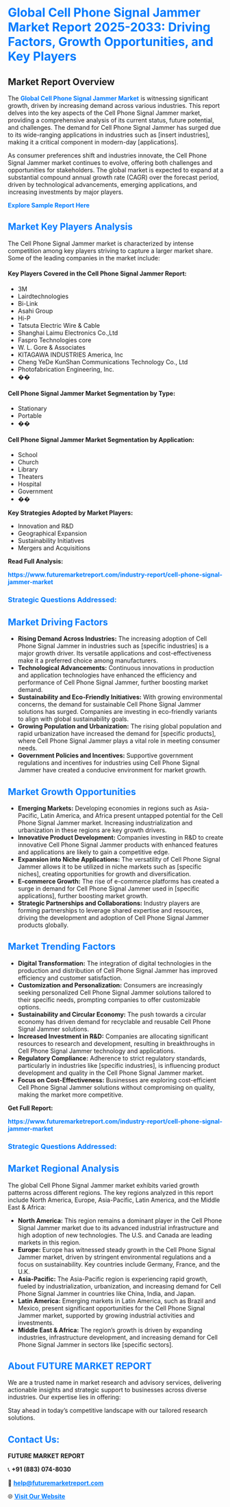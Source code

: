 <h1 style="color: #007BFF;">Global Cell Phone Signal Jammer Market Report 2025-2033: Driving Factors, Growth Opportunities, and Key Players</h1>

<section id="overview">
<h2>Market Report Overview</h2>
<p>The <a href="https://www.futuremarketreport.com/industry-report/cell-phone-signal-jammer-market" style="color: #007BFF; text-decoration: none;"><strong>Global Cell Phone Signal Jammer Market</strong></a> is witnessing significant growth, driven by increasing demand across various industries. This report delves into the key aspects of the Cell Phone Signal Jammer market, providing a comprehensive analysis of its current status, future potential, and challenges. The demand for Cell Phone Signal Jammer has surged due to its wide-ranging applications in industries such as [insert industries], making it a critical component in modern-day [applications].</p>
<p>As consumer preferences shift and industries innovate, the Cell Phone Signal Jammer market continues to evolve, offering both challenges and opportunities for stakeholders. The global market is expected to expand at a substantial compound annual growth rate (CAGR) over the forecast period, driven by technological advancements, emerging applications, and increasing investments by major players.</p>
</section>

<section id="overview">
<p><a href="https://www.futuremarketreport.com/request-sample/reportId=117078" style="color: #007BFF; text-decoration: none;"><strong>Explore Sample Report Here</strong></a></p>
</section>

<section id="key-players">
<h2 style="color: #007BFF;">Market Key Players Analysis</h2>
<p>The Cell Phone Signal Jammer market is characterized by intense competition among key players striving to capture a larger market share. Some of the leading companies in the market include:</p>
<h4>Key Players Covered in the Cell Phone Signal Jammer Report:</h4>
<ul><li>3M</li><li>Lairdtechnologies</li><li>Bi-Link</li><li>Asahi Group</li><li>Hi-P</li><li>Tatsuta Electric Wire &amp; Cable</li><li>Shanghai Laimu Electronics Co.,Ltd</li><li>Faspro Technologies core</li><li>W. L. Gore &amp; Associates</li><li>KITAGAWA INDUSTRIES America, Inc</li><li>Cheng YeDe KunShan Communications Technology Co., Ltd</li><li>Photofabrication Engineering, Inc.</li><li>��</li></ul>
<h4>Cell Phone Signal Jammer Market Segmentation by Type:</h4>
<ul><li>Stationary</li><li>Portable</li><li>��</li></ul>

<h4>Cell Phone Signal Jammer Market Segmentation by Application:</h4>
<ul><li>School</li><li>Church</li><li>Library</li><li>Theaters</li><li>Hospital</li><li>Government</li><li>��</li></ul>
<p><strong>Key Strategies Adopted by Market Players:</strong></p>
<ul>
<li>Innovation and R&D</li>
<li>Geographical Expansion</li>
<li>Sustainability Initiatives</li>
<li>Mergers and Acquisitions</li>
</ul>
</section>

<section>
<p><strong>Read Full Analysis: </strong></p><a href="https://www.futuremarketreport.com/industry-report/cell-phone-signal-jammer-market" style="color: #007BFF; text-decoration: none;"><strong>https://www.futuremarketreport.com/industry-report/cell-phone-signal-jammer-market</strong></a>
<h3 style="color: #007BFF;">Strategic Questions Addressed:</h3>
</section>

<section id="driving-factors">
<h2 style="color: #007BFF;">Market Driving Factors</h2>
<ul>
<li><strong>Rising Demand Across Industries:</strong> The increasing adoption of Cell Phone Signal Jammer in industries such as [specific industries] is a major growth driver. Its versatile applications and cost-effectiveness make it a preferred choice among manufacturers.</li>
<li><strong>Technological Advancements:</strong> Continuous innovations in production and application technologies have enhanced the efficiency and performance of Cell Phone Signal Jammer, further boosting market demand.</li>
<li><strong>Sustainability and Eco-Friendly Initiatives:</strong> With growing environmental concerns, the demand for sustainable Cell Phone Signal Jammer solutions has surged. Companies are investing in eco-friendly variants to align with global sustainability goals.</li>
<li><strong>Growing Population and Urbanization:</strong> The rising global population and rapid urbanization have increased the demand for [specific products], where Cell Phone Signal Jammer plays a vital role in meeting consumer needs.</li>
<li><strong>Government Policies and Incentives:</strong> Supportive government regulations and incentives for industries using Cell Phone Signal Jammer have created a conducive environment for market growth.</li>
</ul>
</section>

<section id="growth-opportunities">
<h2 style="color: #007BFF;">Market Growth Opportunities</h2>
<ul>
<li><strong>Emerging Markets:</strong> Developing economies in regions such as Asia-Pacific, Latin America, and Africa present untapped potential for the Cell Phone Signal Jammer market. Increasing industrialization and urbanization in these regions are key growth drivers.</li>
<li><strong>Innovative Product Development:</strong> Companies investing in R&D to create innovative Cell Phone Signal Jammer products with enhanced features and applications are likely to gain a competitive edge.</li>
<li><strong>Expansion into Niche Applications:</strong> The versatility of Cell Phone Signal Jammer allows it to be utilized in niche markets such as [specific niches], creating opportunities for growth and diversification.</li>
<li><strong>E-commerce Growth:</strong> The rise of e-commerce platforms has created a surge in demand for Cell Phone Signal Jammer used in [specific applications], further boosting market growth.</li>
<li><strong>Strategic Partnerships and Collaborations:</strong> Industry players are forming partnerships to leverage shared expertise and resources, driving the development and adoption of Cell Phone Signal Jammer products globally.</li>
</ul>
</section>

<section id="trending-factors">
<h2 style="color: #007BFF;">Market Trending Factors</h2>
<ul>
<li><strong>Digital Transformation:</strong> The integration of digital technologies in the production and distribution of Cell Phone Signal Jammer has improved efficiency and customer satisfaction.</li>
<li><strong>Customization and Personalization:</strong> Consumers are increasingly seeking personalized Cell Phone Signal Jammer solutions tailored to their specific needs, prompting companies to offer customizable options.</li>
<li><strong>Sustainability and Circular Economy:</strong> The push towards a circular economy has driven demand for recyclable and reusable Cell Phone Signal Jammer solutions.</li>
<li><strong>Increased Investment in R&D:</strong> Companies are allocating significant resources to research and development, resulting in breakthroughs in Cell Phone Signal Jammer technology and applications.</li>
<li><strong>Regulatory Compliance:</strong> Adherence to strict regulatory standards, particularly in industries like [specific industries], is influencing product development and quality in the Cell Phone Signal Jammer market.</li>
<li><strong>Focus on Cost-Effectiveness:</strong> Businesses are exploring cost-efficient Cell Phone Signal Jammer solutions without compromising on quality, making the market more competitive.</li>
</ul>
</section>

<section>
<p><strong>Get Full Report: </strong></p><a href="https://www.futuremarketreport.com/industry-report/cell-phone-signal-jammer-market" style="color: #007BFF; text-decoration: none;"><strong>https://www.futuremarketreport.com/industry-report/cell-phone-signal-jammer-market</strong></a>
<h3 style="color: #007BFF;">Strategic Questions Addressed:</h3>
</section>


<section id="regional-analysis">
<h2 style="color: #007BFF;">Market Regional Analysis</h2>
<p>The global Cell Phone Signal Jammer market exhibits varied growth patterns across different regions. The key regions analyzed in this report include North America, Europe, Asia-Pacific, Latin America, and the Middle East & Africa:</p>
<ul>
<li><strong>North America:</strong> This region remains a dominant player in the Cell Phone Signal Jammer market due to its advanced industrial infrastructure and high adoption of new technologies. The U.S. and Canada are leading markets in this region.</li>
<li><strong>Europe:</strong> Europe has witnessed steady growth in the Cell Phone Signal Jammer market, driven by stringent environmental regulations and a focus on sustainability. Key countries include Germany, France, and the U.K.</li>
<li><strong>Asia-Pacific:</strong> The Asia-Pacific region is experiencing rapid growth, fueled by industrialization, urbanization, and increasing demand for Cell Phone Signal Jammer in countries like China, India, and Japan.</li>
<li><strong>Latin America:</strong> Emerging markets in Latin America, such as Brazil and Mexico, present significant opportunities for the Cell Phone Signal Jammer market, supported by growing industrial activities and investments.</li>
<li><strong>Middle East & Africa:</strong> The region’s growth is driven by expanding industries, infrastructure development, and increasing demand for Cell Phone Signal Jammer in sectors like [specific sectors].</li>
</ul>
</section>

<footer>
<h2 style="color: #007BFF;">About FUTURE MARKET REPORT</h2>
<p>We are a trusted name in market research and advisory services, delivering actionable insights and strategic support to businesses across diverse industries. Our expertise lies in offering:</p>

<p>Stay ahead in today’s competitive landscape with our tailored research solutions.</p>

<h2 style="color: #007BFF;">Contact Us:</h2>
<p><strong>FUTURE MARKET REPORT</strong></p>
<p>📞 <strong>+91 (883) 074-8030</strong></p>
<p>📧 <strong><a href="mailto:help@futuremarketreport.com" style="color: #007BFF;">help@futuremarketreport.com</a></strong></p>
<p>🌐 <strong><a href="https://www.futuremarketreport.com/" style="color: #007BFF;">Visit Our Website</a></strong></p>
</footer>